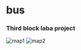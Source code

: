 # bus
<h3>Third block laba project</h3>


![map1](https://user-images.githubusercontent.com/87502999/174589380-abfb2a8f-031e-44da-8dd7-01ae9e2d5f11.png)
![map2](https://user-images.githubusercontent.com/87502999/174589386-c7f61cb1-f07f-40e8-8144-1f9e7d5e3e14.png)
